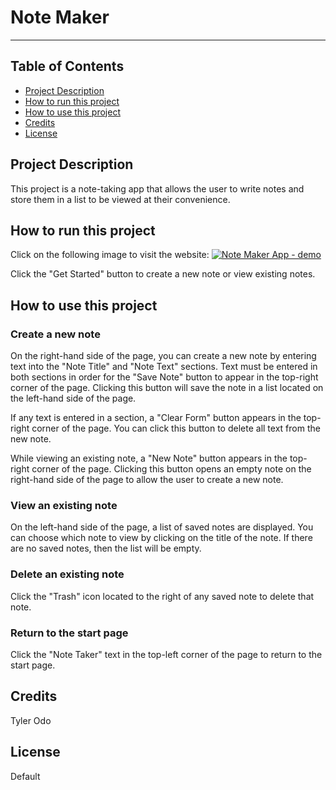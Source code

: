 
# Note Maker

___

## Table of Contents

* [Project Description](#project-description)
* [How to run this project](#how-to-run-this-project)
* [How to use this project](#how-to-use-this-project)
* [Credits](#credits)
* [License](#license)

## Project Description

This project is a note-taking app that allows the user to write notes and store them in a list to be viewed at their convenience.

## How to run this project

Click on the following image to visit the website:
[![Note Maker App - demo](<assets/images/README File Generator - demo.png>)](https://drive.google.com/file/d/1pzjUvoc9_UUtpkVWRQYKrjUv07hlBSa-/view)

Click the "Get Started" button to create a new note or view existing notes.

## How to use this project

### Create a new note

On the right-hand side of the page, you can create a new note by entering text into the "Note Title" and "Note Text" sections. Text must be entered in both sections in order for the "Save Note" button to appear in the top-right corner of the page. Clicking this button will save the note in a list located on the left-hand side of the page.

If any text is entered in a section, a "Clear Form" button appears in the top-right corner of the page. You can click this button to delete all text from the new note.

While viewing an existing note, a "New Note" button appears in the top-right corner of the page. Clicking this button opens an empty note on the right-hand side of the page to allow the user to create a new note.

### View an existing note

On the left-hand side of the page, a list of saved notes are displayed. You can choose which note to view by clicking on the title of the note. If there are no saved notes, then the list will be empty.

### Delete an existing note

Click the "Trash" icon located to the right of any saved note to delete that note.

### Return to the start page

Click the "Note Taker" text in the top-left corner of the page to return to the start page.

## Credits

Tyler Odo

## License

Default
